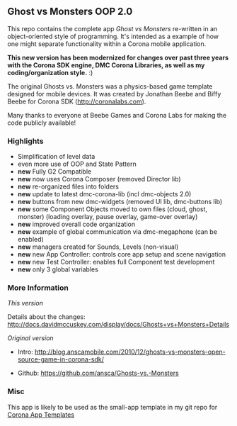 ## Ghost vs Monsters OOP 2.0 ##

This repo contains the complete app _Ghost vs Monsters_ re-written in an object-oriented style of programming. It's intended as a example of how one might separate functionality within a Corona mobile application.

**This new version has been modernized for changes over past three years with the Corona SDK engine, DMC Corona Libraries, as well as my coding/organization style.** :)

The original Ghosts vs. Monsters was a physics-based game template designed for mobile devices. It was created by Jonathan Beebe and Biffy Beebe for Corona SDK (http://coronalabs.com).

Many thanks to everyone at Beebe Games and Corona Labs for making the code publicly available!

### Highlights ###

* Simplification of level data
* even more use of OOP and State Pattern
* **new** Fully G2 Compatible
* **new** now uses Corona Composer (removed Director lib)
* **new** re-organized files into folders
* **new** update to latest dmc-corona-lib (incl dmc-objects 2.0)
* **new** buttons from new dmc-widgets (removed UI lib, dmc-buttons lib)
* **new** some Component Objects moved to own files (cloud, ghost, monster) (loading overlay, pause overlay, game-over overlay)
* **new** improved overall code organization
* **new** example of global communication via dmc-megaphone (can be enabled)
* **new** managers created for Sounds, Levels (non-visual)
* **new** new App Controller: controls core app setup and scene navigation
* **new** new Test Controller: enables full Component test development
* **new** only 3 global variables


### More Information ###

*This version*

Details about the changes: http://docs.davidmccuskey.com/display/docs/Ghosts+vs+Monsters+Details

*Original version*

* Intro: http://blog.anscamobile.com/2010/12/ghosts-vs-monsters-open-source-game-in-corona-sdk/

* Github: https://github.com/ansca/Ghosts-vs.-Monsters


### Misc ###

This app is likely to be used as the small-app template in my git repo for [Corona App Templates](https://github.com/dmccuskey/Corona-App-Templates)
